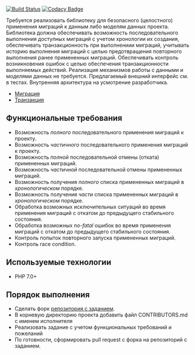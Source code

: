 [![Build Status](https://travis-ci.org/ArmiT/transactions.svg?branch=master)](https://travis-ci.org/ArmiT/transactions)
[![Codacy Badge](https://api.codacy.com/project/badge/Grade/1cb32202339948deafeb95772c230859)](https://www.codacy.com/app/artem-rar/transactions?utm_source=github.com&amp;utm_medium=referral&amp;utm_content=ArmiT/transactions&amp;utm_campaign=Badge_Grade)

Требуется реализовать библиотеку для безопасного (целостного) применения миграций к данным либо моделям данных проекта.
Библиотека должна обеспечивать возможность последовательного выполнения доступных миграций с учетом хронологии их создания,
обеспечивать транзакционность при выполнениии миграций, учитывать историю выполнения миграций с целью предотвращения повторного
выполнения ранее примененных миграций. Обеспечивать контроль возникновения ошибок с целью обеспечения транзакционности выполняемых 
действий.
Реализация механизмов работы с данными и моделями данных не требуется.
Предлагаемый внешний интерфейс см. в тестах.
Внутренняя архитектура на усмотрение разработчика. 

- [Миграция](https://en.wikipedia.org/wiki/Schema_migration) 
- [Транзакция](https://en.wikipedia.org/wiki/Database_transaction)

Функциональные требования
-------------------------

- Возможность *полного* последовательного применения миграций к проекту. 
- Возможность *частичного* последовательного применения миграций к проекту.
- Возможность *полной* последовательной отмены (отката) примененных миграций.
- Возможность *частичной* последовательной отмены примененных миграций.
- Возможность получения *полного* списка примененных миграций в *хронологическом* порядке.
- Возможность получения *части* списка примененных миграций в *хронологическом* порядке.
- Обработка возможных исключительных ситуаций во время применения миграций с откатом до предыдущего стабильного состояния.
- Обработка возможных *no-fatal* ошибок во время применения миграций с откатом до предыдущего стабильного состояния.
- Контроль попыток повторного запуска примененных миграций.
- Контроль race condition.

Используемые технологии
-----------------------

- PHP 7.0+

Порядок выполнения
-----------------------

- Сделать форк [репозитория с заданием](https://github.com/ArmiT/transactions).
- В корневую директорию проекта добавить файл CONTRIBUTORS.md с именем исполнителя
- Реализовать задание с учетом функциональных требований и пожеланий
- По готовности, сформировать pull request с форка на репозиторий с заданием.

